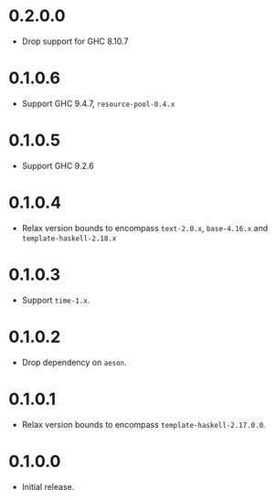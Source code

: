 # 0.2.0.0

- Drop support for GHC 8.10.7

# 0.1.0.6

- Support GHC 9.4.7, `resource-pool-0.4.x`

# 0.1.0.5

- Support GHC 9.2.6

# 0.1.0.4

- Relax version bounds to encompass `text-2.0.x`, `base-4.16.x` and `template-haskell-2.18.x`

# 0.1.0.3

- Support `time-1.x`.

# 0.1.0.2

- Drop dependency on `aeson`.

# 0.1.0.1

- Relax version bounds to encompass `template-haskell-2.17.0.0`.

# 0.1.0.0

- Initial release.
